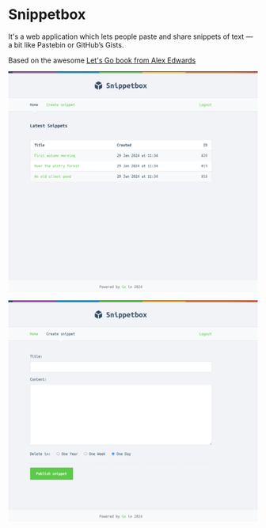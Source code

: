 # Snippetbox

It's a web application which lets people paste and share snippets of text — a bit like Pastebin or GitHub’s Gists.

Based on the awesome [Let's Go book from Alex Edwards](https://lets-go.alexedwards.net)

![home page](home.png)

![snippet create example](snippet-create.png)